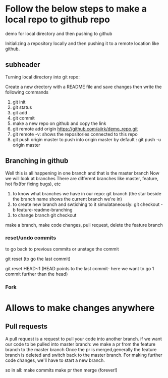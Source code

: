 # Follow the below steps to make a local repo to github repo

demo for local directory and then pushing to github

Initializing a repository locally and then pushing it to a remote location like github.

## subheader

Turning local directory into git repo:

Create a new drectory with a README file and save changes then write the following commands

1. git init
2. git status
3. git add .
4. git commit
5. make a new repo on github and copy the link
6. git remote add origin https://github.com/ajirk/demo_repo.git
7. git remote -v: shows the repositories connected to this repo
8. git push origin master
   to push into origin master by default : git push -u origin master

## Branching in github

Well this is all happening in one branch and that is the master branch
Now we will look at branches
There are different branches like master, feature, hot fix(for fixing bugs), etc

1. to know what branches we have in our repo:
   git branch
   (the star beside the branch name shows the current branch we're in)
2. to create new branch and swtiching to it simulataneously:
   git checkout -b feature-readme-branching
3. to change branch
   git checkout

<!-- <<<<<<< HEAD -->

make a branch, make code changes, pull request, delete the feature branch

### reset/undo commits

to go back to previous commits or unstage the commit

git reset (to go the last commit)

git reset HEAD~1 (HEAD points to the last commit- here we want to go 1 commit further than the head)

### Fork

# Allows to make changes anywhere

## Pull requests

A pull request is a request to pull your code into another branch.
if we want our code to be pulled into master branch: we make a pr from the feature branch to the master branch
Once the pr is merged,generally the feature branch is deleted and switch back to the master branch.
For making further code changes, we'll have to start a new branch.

so in all:
make commits
make pr
then merge (forever!)

<!-- > > > > > > > a17a01a6dd066ff17404dc177fd00aef15ea131b -->
